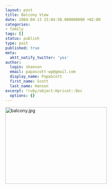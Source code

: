 ```yaml
---
layout: post
title: Balcony View
date: 2004-04-13 15:04:58.000000000 +02:00
categories:
- family
tags: []
status: publish
type: post
published: true
meta:
  aktt_notify_twitter: 'yes'
author:
  login: shanson
  email: papascott-wp@gmail.com
  display_name: PapaScott
  first_name: Scott
  last_name: Hanson
excerpt: !ruby/object:Hpricot::Doc
  options: {}
---
```

<p><img alt="balcony.jpg" src="https://www.papascott.de/wordpress/wp-content/uploads/2004/04/balcony.jpg" width="320" height="240" border="0" /></p>
